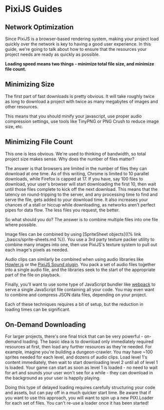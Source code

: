 # PixiJS Guides
## Network Optimization

Since PixiJS is a browser-based rendering system, making your project load quickly over the network is key to having a good user experience.  In this guide, we're going to talk about how to ensure that the resources your project needs are ready as quickly as possible.

__Loading speed means two things - minimize total file size, and minimize file count.__

## Minimizing Size

The first part of fast downloads is pretty obvious.  It will take roughly twice as long to download a project with twice as many megabytes of images and other resources.

This means that you should minify your javascript, use proper audio compression settings, use tools like TinyPNG or PNG Crush to reduce image size, etc.

## Minimizing File Count

This one is less obvious.  We're used to thinking of bandwidth, so total project size makes sense.  Why does the number of files matter?

The answer is that browsers are limited in the number of files they can download at one time.  As of this writing, Chrome is limited to 10 parallel downloads, while Firefox is capped at 17.  If you have, say 100 files to download, your user's browser will start downloading the first 10, then wait until those files complete to kick off the next download.  This means that the latency on round-tripping to the server, and any processing time to find and serve the file, gets added to your download time.  It also increases your chances of a stall or hiccup while downloading, as networks aren't perfect pipes for data flow.  The less files you request, the better.

So what should you do?  The answer is to combine multiple files into one file where possible.

Image files can be combined by using [SpriteSheet objects]({% link _basics/sprite-sheets.md %}).  You use a 3rd party texture packer utility to combine many images into one, then use PixiJS's texture system to pull out each image's pixels as needed.

Audio clips can similarly be combined when using audio libraries like [Howler.js](https://howlerjs.com) or the [PixiJS Sound plugin](https://github.com/pixijs/sound).  You pack a set of audio files together into a single audio file, and the libraries seek to the start of the appropriate part of the file on playback.

Finally, you'll want to use some type of JavaScript bundler like [webpack](https://webpack.js.org) to serve a single JavaScript file containing all your code.  You may even want to combine and compress JSON data files, depending on your project.

Each of these techniques requires a bit of setup, but the reduction in loading times can be significant.

## On-Demand Downloading

For larger projects, there's one final trick that can be very powerful - on-demand loading.  The basic idea is to download only immediately required resources at first, then load any further resources as they're needed.  For example, imagine you're building a dungeon-crawler.  You may have ~100 sprites needed for each level, and dozens of audio clips.  Load level 1's content immediately, then wait to start downloading level 2 until all of level 1 is loaded.  Your game can start as soon as level 1 is loaded - no need to wait for art and sounds your user won't see for a while - they can download in the background as your user is happily playing.

Doing this type of delayed loading requires carefully structuring your code and assets, but can pay off in a much quicker start time.  Be aware that if you want to use this approach, you will want to spin up a new PIXI.Loader for each set of files.  You can't re-use a loader once it has been started!
